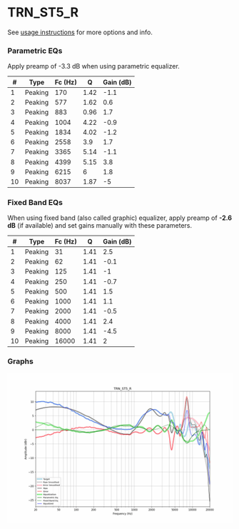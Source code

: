 # TRN_ST5_R
See [usage instructions](https://github.com/jaakkopasanen/AutoEq#usage) for more options and info.

### Parametric EQs
Apply preamp of -3.3 dB when using parametric equalizer.

|   # | Type    |   Fc (Hz) |    Q |   Gain (dB) |
|-----|---------|-----------|------|-------------|
|   1 | Peaking |       170 | 1.42 |        -1.1 |
|   2 | Peaking |       577 | 1.62 |         0.6 |
|   3 | Peaking |       883 | 0.96 |         1.7 |
|   4 | Peaking |      1004 | 4.22 |        -0.9 |
|   5 | Peaking |      1834 | 4.02 |        -1.2 |
|   6 | Peaking |      2558 | 3.9  |         1.7 |
|   7 | Peaking |      3365 | 5.14 |        -1.1 |
|   8 | Peaking |      4399 | 5.15 |         3.8 |
|   9 | Peaking |      6215 | 6    |         1.8 |
|  10 | Peaking |      8037 | 1.87 |        -5   |

### Fixed Band EQs
When using fixed band (also called graphic) equalizer, apply preamp of **-2.6 dB** (if available) and set gains manually with these parameters.

|   # | Type    |   Fc (Hz) |    Q |   Gain (dB) |
|-----|---------|-----------|------|-------------|
|   1 | Peaking |        31 | 1.41 |         2.5 |
|   2 | Peaking |        62 | 1.41 |        -0.1 |
|   3 | Peaking |       125 | 1.41 |        -1   |
|   4 | Peaking |       250 | 1.41 |        -0.7 |
|   5 | Peaking |       500 | 1.41 |         1.5 |
|   6 | Peaking |      1000 | 1.41 |         1.1 |
|   7 | Peaking |      2000 | 1.41 |        -0.5 |
|   8 | Peaking |      4000 | 1.41 |         2.4 |
|   9 | Peaking |      8000 | 1.41 |        -4.5 |
|  10 | Peaking |     16000 | 1.41 |         2   |

### Graphs
![](./TRN_ST5_R.png)
